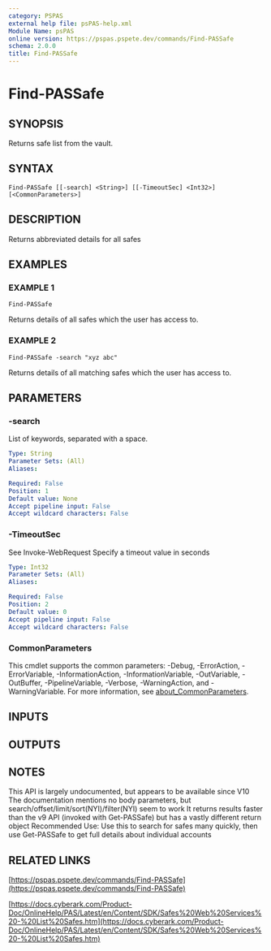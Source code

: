 ```yaml
---
category: PSPAS
external help file: psPAS-help.xml
Module Name: psPAS
online version: https://pspas.pspete.dev/commands/Find-PASSafe
schema: 2.0.0
title: Find-PASSafe
---
```


# Find-PASSafe

## SYNOPSIS
Returns safe list from the vault.

## SYNTAX

```
Find-PASSafe [[-search] <String>] [[-TimeoutSec] <Int32>] [<CommonParameters>]
```

## DESCRIPTION
Returns abbreviated details for all safes

## EXAMPLES

### EXAMPLE 1
```
Find-PASSafe
```

Returns details of all safes which the user has access to.

### EXAMPLE 2
```
Find-PASSafe -search "xyz abc"
```

Returns details of all matching safes which the user has access to.

## PARAMETERS

### -search
List of keywords, separated with a space.

```yaml
Type: String
Parameter Sets: (All)
Aliases:

Required: False
Position: 1
Default value: None
Accept pipeline input: False
Accept wildcard characters: False
```

### -TimeoutSec
See Invoke-WebRequest
Specify a timeout value in seconds

```yaml
Type: Int32
Parameter Sets: (All)
Aliases:

Required: False
Position: 2
Default value: 0
Accept pipeline input: False
Accept wildcard characters: False
```

### CommonParameters
This cmdlet supports the common parameters: -Debug, -ErrorAction, -ErrorVariable, -InformationAction, -InformationVariable, -OutVariable, -OutBuffer, -PipelineVariable, -Verbose, -WarningAction, and -WarningVariable. For more information, see [about_CommonParameters](http://go.microsoft.com/fwlink/?LinkID=113216).

## INPUTS

## OUTPUTS

## NOTES
This API is largely undocumented, but appears to be available since V10
The documentation mentions no body parameters, but search/offset/limit/sort(NYI)/filter(NYI) seem to work
It returns results faster than the v9 API (invoked with Get-PASSafe) but has a vastly different return object
Recommended Use:  Use this to search for safes many quickly, then use Get-PASSafe to get full details about individual accounts

## RELATED LINKS

[https://pspas.pspete.dev/commands/Find-PASSafe](https://pspas.pspete.dev/commands/Find-PASSafe)

[https://docs.cyberark.com/Product-Doc/OnlineHelp/PAS/Latest/en/Content/SDK/Safes%20Web%20Services%20-%20List%20Safes.htm](https://docs.cyberark.com/Product-Doc/OnlineHelp/PAS/Latest/en/Content/SDK/Safes%20Web%20Services%20-%20List%20Safes.htm)

